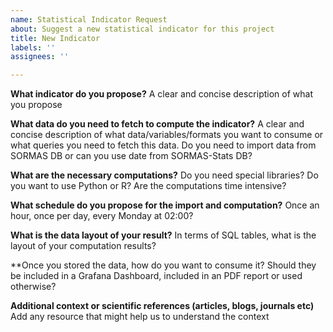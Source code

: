 ```yaml
---
name: Statistical Indicator Request
about: Suggest a new statistical indicator for this project
title: New Indicator
labels: ''
assignees: ''

---
```


**What indicator do you propose?**
A clear and concise description of what you propose

**What data do you need to fetch to compute the indicator?**
A clear and concise description of what data/variables/formats you want to consume or what queries you need to fetch this data. Do you need to import data from SORMAS DB or can you use date from SORMAS-Stats DB?

**What are the necessary computations?**
Do you need special libraries? Do you want to use Python or R? Are the computations time intensive?

**What schedule do you propose for the import and computation?**
Once an hour, once per day, every Monday at 02:00?

**What is the data layout of your result?**
In terms of SQL tables, what is the layout of your computation results?

**Once you stored the data, how do you want to consume it?
Should they be included in a Grafana Dashboard, included in an PDF report or used otherwise?

**Additional context or scientific references (articles, blogs, journals etc)**
Add any resource that might help us to understand the context
